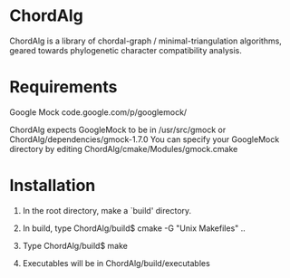 ChordAlg
========
ChordAlg is a library of chordal-graph / minimal-triangulation algorithms,
geared towards phylogenetic character compatibility analysis.

Requirements
============
Google Mock
    code.google.com/p/googlemock/

ChordAlg expects GoogleMock to be in /usr/src/gmock
or ChordAlg/dependencies/gmock-1.7.0
You can specify your GoogleMock directory by editing
    ChordAlg/cmake/Modules/gmock.cmake

Installation
============
1) In the root directory, make a `build' directory.

2) In build, type
    ChordAlg/build$ cmake -G "Unix Makefiles" ..

3) Type
    ChordAlg/build$ make

4) Executables will be in
    ChordAlg/build/executables
